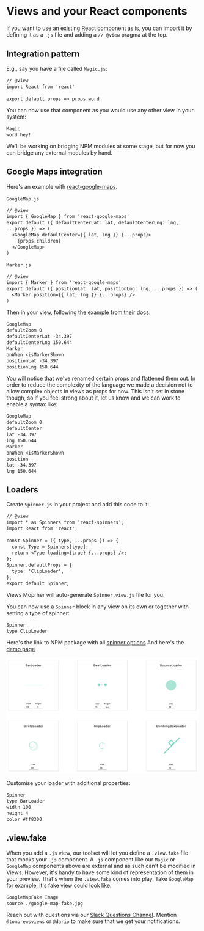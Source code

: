 # Views and your React components

If you want to use an existing React component as is, you can import it by
defining it as a `.js` file and adding a `// @view` pragma at the top.

## Integration pattern

E.g., say you have a file called `Magic.js`:

```
// @view
import React from 'react'

export default props => props.word
```

You can now use that component as you would use any other view in your system:

```
Magic
word hey!
```

We'll be working on bridging NPM modules at some stage, but for now you can
bridge any external modules by hand.

## Google Maps integration

Here's an example with
[react-google-maps](https://tomchentw.github.io/react-google-maps/).

`GoogleMap.js`

```
// @view
import { GoogleMap } from 'react-google-maps'
export default ({ defaultCenterLat: lat, defaultCenterLng: lng, ...props }) => (
  <GoogleMap defaultCenter={{ lat, lng }} {...props}>
    {props.children}
  </GoogleMap>
)
```

`Marker.js`

```
// @view
import { Marker } from 'react-google-maps'
export default ({ positionLat: lat, positionLng: lng, ...props }) => (
  <Marker position={{ lat, lng }} {...props} />
)
```

Then in your view, following [the example from their docs](https://tomchentw.github.io/react-google-maps/#usage--configuration):

```views
GoogleMap
defaultZoom 0
defaultCenterLat -34.397
defaultCenterLng 150.644
Marker
onWhen <isMarkerShown
positionLat -34.397
positionLng 150.644
```

You will notice that we've renamed certain props and flattened them out. In
order to reduce the complexity of the language we made a decision not to allow
complex objects in views as props for now. This isn't set in stone though, so if
you feel strong about it, let us know and we can work to enable a syntax like:

```views
GoogleMap
defaultZoom 0
defaultCenter
lat -34.397
lng 150.644
Marker
onWhen <isMarkerShown
position
lat -34.397
lng 150.644
```

## Loaders

Create `Spinner.js` in your project and add this code to it:

```
// @view
import * as Spinners from 'react-spinners';
import React from 'react';

const Spinner = ({ type, ...props }) => {
  const Type = Spinners[type];
  return <Type loading={true} {...props} />;
};
Spinner.defaultProps = {
  type: 'ClipLoader',
};
export default Spinner;
```

Views Moprher will auto-generate `Spinner.view.js` file for you.

You can now use a `Spinner` block in any view on its own or together with setting a type of spinner:

```
Spinner
type ClipLoader
```

Here's the link to NPM package with all [spinner options](https://www.npmjs.com/package/react-spinners)
And here's the [demo page](http://www.davidhu.io/react-spinners/)

![Some spinners examples](spinners-examples.png)

Customise your loader with additional properties:

```
Spinner
type BarLoader
width 100
height 4
color #ff8300
```

## .view.fake

When you add a `.js` view, our toolset will let you define a `.view.fake` file
that mocks your `.js` component. A `.js` component like our `Magic` or
`GoogleMap` components above are external and as such can't be modified in
Views. However, it's handy to have some kind of representation of them in your
preview. That's when the `.view.fake` comes into play. Take `GoogleMap` for
example, it's fake view could look like:

```
GoogleMapFake Image
source ./google-map-fake.jpg
```

Reach out with questions via our [Slack Questions Channel](https://slack.viewsdx.com/).
Mention `@tombrewsviews` or `@dario` to make sure that we get your notifications.
